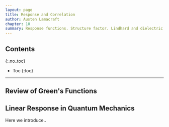 ```yaml
---
layout: page
title: Response and Correlation
author: Austen Lamacraft
chapter: 10
summary: Response functions. Structure factor. Lindhard and dielectric function. Sum rules.
---
```


## Contents
{:.no_toc}

* Toc
{:toc}

---

## Review of Green's Functions

## Linear Response in Quantum Mechanics

Here we introduce..
